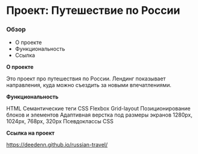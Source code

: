 # Проект: Путешествие по России

### Обзор
* О проекте
* Функциональность
* Ссылка

**О проекте**

Это проект про путешествия по России. Лендинг показывает направления, куда можно съездить за новыми впечатлениями.

**Функциональность**

HTML
Семантические теги
CSS
Flexbox
Grid-layout
Позиционирование блоков и элементов
Адаптивная верстка под размеры экранов 1280px, 1024px, 768px, 320px
Псевдоклассы CSS

**Ссылка на проект**

https://deedenn.github.io/russian-travel/
